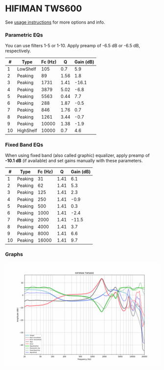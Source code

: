 # HIFIMAN TWS600
See [usage instructions](https://github.com/jaakkopasanen/AutoEq#usage) for more options and info.

### Parametric EQs
You can use filters 1-5 or 1-10. Apply preamp of -6.5 dB or -6.5 dB, respectively.

|   # | Type      |   Fc (Hz) |    Q |   Gain (dB) |
|-----|-----------|-----------|------|-------------|
|   1 | LowShelf  |       105 | 0.7  |         5.9 |
|   2 | Peaking   |        89 | 1.56 |         1.8 |
|   3 | Peaking   |      1731 | 1.41 |       -16.1 |
|   4 | Peaking   |      3879 | 5.02 |        -6.8 |
|   5 | Peaking   |      5563 | 0.44 |         7.7 |
|   6 | Peaking   |       288 | 1.87 |        -0.5 |
|   7 | Peaking   |       846 | 1.76 |         0.7 |
|   8 | Peaking   |      1261 | 3.44 |        -0.7 |
|   9 | Peaking   |     10000 | 1.38 |        -1.9 |
|  10 | HighShelf |     10000 | 0.7  |         4.6 |

### Fixed Band EQs
When using fixed band (also called graphic) equalizer, apply preamp of **-10.1 dB** (if available) and set gains manually with these parameters.

|   # | Type    |   Fc (Hz) |    Q |   Gain (dB) |
|-----|---------|-----------|------|-------------|
|   1 | Peaking |        31 | 1.41 |         6.1 |
|   2 | Peaking |        62 | 1.41 |         5.3 |
|   3 | Peaking |       125 | 1.41 |         2.3 |
|   4 | Peaking |       250 | 1.41 |        -0.9 |
|   5 | Peaking |       500 | 1.41 |         0.3 |
|   6 | Peaking |      1000 | 1.41 |        -2.4 |
|   7 | Peaking |      2000 | 1.41 |       -11.5 |
|   8 | Peaking |      4000 | 1.41 |         3.7 |
|   9 | Peaking |      8000 | 1.41 |         6.6 |
|  10 | Peaking |     16000 | 1.41 |         9.7 |

### Graphs
![](./HIFIMAN%20TWS600.png)
